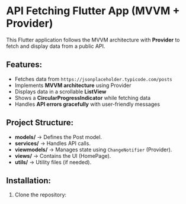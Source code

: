 # API Fetching Flutter App (MVVM + Provider)

This Flutter application follows the MVVM architecture with **Provider** to fetch and display data from a public API.

## Features:
- Fetches data from `https://jsonplaceholder.typicode.com/posts`
- Implements **MVVM architecture** using Provider
- Displays data in a scrollable **ListView**
- Shows a **CircularProgressIndicator** while fetching data
- Handles **API errors gracefully** with user-friendly messages

## Project Structure:
- **models/** → Defines the Post model.
- **services/** → Handles API calls.
- **viewmodels/** → Manages state using `ChangeNotifier` (Provider).
- **views/** → Contains the UI (HomePage).
- **utils/** → Utility files (if needed).

## Installation:
1. Clone the repository:
